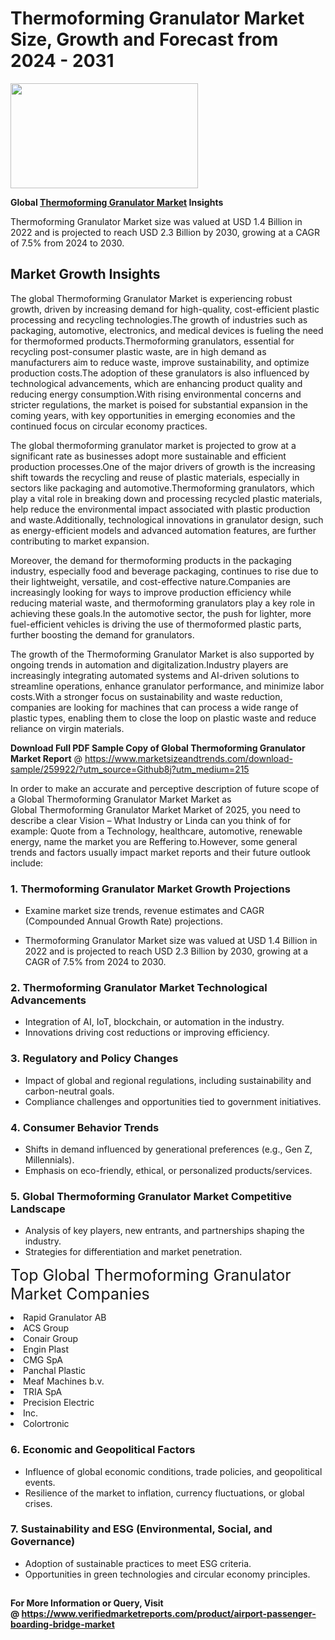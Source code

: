 <H1>Thermoforming Granulator Market Size, Growth and Forecast from 2024 - 2031</H1><img class="aligncenter size-medium wp-image-584254" src="https://thirdeyenews.in/wp-content/uploads/2024/09/Global-Market-Research-300x168.jpeg" alt="" width="300" height="168" /><p><strong>Global&nbsp;<a href="https://www.marketsizeandtrends.com/download-sample/259922/?utm_source=Github8j?utm_medium=215">Thermoforming Granulator Market</a> Insights</strong></p><p>Thermoforming Granulator Market size was valued at USD 1.4 Billion in 2022 and is projected to reach USD 2.3 Billion by 2030, growing at a CAGR of 7.5% from 2024 to 2030.</p><p><h2>Market Growth Insights</h2> <p>The global Thermoforming Granulator Market is experiencing robust growth, driven by increasing demand for high-quality, cost-efficient plastic processing and recycling technologies.The growth of industries such as packaging, automotive, electronics, and medical devices is fueling the need for thermoformed products.Thermoforming granulators, essential for recycling post-consumer plastic waste, are in high demand as manufacturers aim to reduce waste, improve sustainability, and optimize production costs.The adoption of these granulators is also influenced by technological advancements, which are enhancing product quality and reducing energy consumption.With rising environmental concerns and stricter regulations, the market is poised for substantial expansion in the coming years, with key opportunities in emerging economies and the continued focus on circular economy practices.</p> <p>The global thermoforming granulator market is projected to grow at a significant rate as businesses adopt more sustainable and efficient production processes.One of the major drivers of growth is the increasing shift towards the recycling and reuse of plastic materials, especially in sectors like packaging and automotive.Thermoforming granulators, which play a vital role in breaking down and processing recycled plastic materials, help reduce the environmental impact associated with plastic production and waste.Additionally, technological innovations in granulator design, such as energy-efficient models and advanced automation features, are further contributing to market expansion.</p> <p>Moreover, the demand for thermoforming products in the packaging industry, especially food and beverage packaging, continues to rise due to their lightweight, versatile, and cost-effective nature.Companies are increasingly looking for ways to improve production efficiency while reducing material waste, and thermoforming granulators play a key role in achieving these goals.In the automotive sector, the push for lighter, more fuel-efficient vehicles is driving the use of thermoformed plastic parts, further boosting the demand for granulators.</p> <p>The growth of the Thermoforming Granulator Market is also supported by ongoing trends in automation and digitalization.Industry players are increasingly integrating automated systems and AI-driven solutions to streamline operations, enhance granulator performance, and minimize labor costs.With a stronger focus on sustainability and waste reduction, companies are looking for machines that can process a wide range of plastic types, enabling them to close the loop on plastic waste and reduce reliance on virgin materials.</p> <p><span class=""><strong>Download Full PDF Sample Copy of Global Thermoforming Granulator Market Report</strong> @ <a href="https://www.marketsizeandtrends.com/download-sample/259922/?utm_source=Github8j?utm_medium=215" target="_blank">https://www.marketsizeandtrends.com/download-sample/259922/?utm_source=Github8j?utm_medium=215</a></span></p><p>In order to make an accurate and perceptive description of future scope of a Global&nbsp;Thermoforming Granulator Market Market as Global&nbsp;Thermoforming Granulator Market Market of 2025, you need to describe a clear Vision &ndash; What Industry or Linda can you think of for example: Quote from a Technology, healthcare, automotive, renewable energy, name the market you are Reffering to.However, some general trends and factors usually impact market reports and their future outlook include:</p><h3>1.&nbsp;<strong>Thermoforming Granulator Market Growth Projections</strong></h3><ul><li>Examine market size trends, revenue estimates and CAGR (Compounded Annual Growth Rate) projections.</li><li><p>Thermoforming Granulator Market size was valued at USD 1.4 Billion in 2022 and is projected to reach USD 2.3 Billion by 2030, growing at a CAGR of 7.5% from 2024 to 2030.</p></li></ul><h3>2.&nbsp;<strong>Thermoforming Granulator Market Technological Advancements</strong></h3><ul><li>Integration of AI, IoT, blockchain, or automation in the industry.</li><li>Innovations driving cost reductions or improving efficiency.</li></ul><h3>3.&nbsp;<strong>Regulatory and Policy Changes</strong></h3><ul><li>Impact of global and regional regulations, including sustainability and carbon-neutral goals.</li><li>Compliance challenges and opportunities tied to government initiatives.</li></ul><h3>4.&nbsp;<strong>Consumer Behavior Trends</strong></h3><ul><li>Shifts in demand influenced by generational preferences (e.g., Gen Z, Millennials).</li><li>Emphasis on eco-friendly, ethical, or personalized products/services.</li></ul><h3>5.&nbsp;<strong>Global Thermoforming Granulator Market Competitive Landscape</strong></h3><ul><li>Analysis of key players, new entrants, and partnerships shaping the industry.</li><li>Strategies for differentiation and market penetration.</li></ul><p data-pm-slice="1 1 []"><span style="color: inherit; font-family: inherit; font-size: 25px;">Top Global Thermoforming Granulator Market Companies</span></p><div class="" data-test-id=""><p><li>Rapid Granulator AB</li><li> ACS Group</li><li> Conair Group</li><li> Engin Plast</li><li> CMG SpA</li><li> Panchal Plastic</li><li> Meaf Machines b.v.</li><li> TRIA SpA</li><li> Precision Electric</li><li> Inc.</li><li> Colortronic</li></p></div><h3>6.&nbsp;<strong>Economic and Geopolitical Factors</strong></h3><ul><li>Influence of global economic conditions, trade policies, and geopolitical events.</li><li>Resilience of the market to inflation, currency fluctuations, or global crises.</li></ul><h3>7.&nbsp;<strong>Sustainability and ESG (Environmental, Social, and Governance)</strong></h3><ul><li>Adoption of sustainable practices to meet ESG criteria.</li><li>Opportunities in green technologies and circular economy principles.</li></ul><h2><strong style="font-size: 14px;">For More Information or Query, Visit @&nbsp;</strong><a style="background-color: #ffffff; font-size: 14px;" href="https://www.marketsizeandtrends.com/report/thermoforming-granulator-market/" target="_blank">https://www.verifiedmarketreports.com/product/airport-passenger-boarding-bridge-market</a></h2>